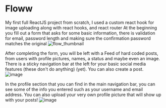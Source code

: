 # Floww
My first full ReactJS project from scratch, I used a custom react hook for image uploading along with react hooks, and react router
At the beginning you fill out a form that asks for some basic information, there is validation for email, password length and making sure the confirmation password matches the original
![flow_thumbnail](https://user-images.githubusercontent.com/88985587/142953504-f51d0f58-c301-4ad5-86c2-99df71ef28a8.jpg)

After completing the form, you will be left with a Feed of hard coded posts, from users with profile pictures, names, a status and maybe even an image. There is a sticky navigation bar at the left for your basic social media features (these don't do anything) (yet).
You can also create a post.
![image](https://user-images.githubusercontent.com/88985587/144846163-c7ba8040-0c55-4fef-ab5b-764cc4c4ad6c.png)

In the profile section that you can find in the main navigation bar, you can see some of the info you entered such as your username and email address. You can also upload your very own profile picture that will show up with your posts!
![image](https://user-images.githubusercontent.com/88985587/144846318-529171bc-8328-44ae-af86-371d510cfcbf.png)
